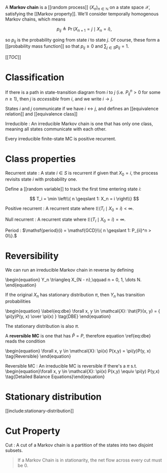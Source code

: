 A **Markov chain** is a [[random process]] $(X_n)_{n \in \mathbb{N}}$ on a state space $\mathcal{X}$, satisfying the [[Markov property]]. We'll consider temporally homogenous Markov chains, which means

$$
p_{ij} \triangleq \Pr(X_{n+1} = j \mid X_n = i), \tag{Transition Probability Matrix}
$$

so $p_{ij}$ is the probability going from state $i$ to state $j$. Of course, these form a [[probability mass function]] so that $p_{ij} \geqslant 0$ and $\sum_{j \in S} p_{ij} = 1$.

[[_TOC_]]

# Classification

If there is a path in state-transition diagram from $i$ to $j$ (i.e. $P_{ij}^n > 0$ for some $n \geqslant 1$), then $j$ is _accessible_ from $i$, and we write $i \rightarrow j$. 

States $i$ and $j$ communicate if we have $i \longleftrightarrow j$, and defines an [[equivalence relation]] and [[equivalence class]]

Irreducible
: An irreducible Markov chain is one that has only one class, meaning all states communicate with each other.

Every irreducible finite-state MC is positive recurrent.

# Class properties

Recurrent state
: A state $i \in S$ is recurrent if given that $X_0 = i$, the process revisits state $i$ with probability one.

Define a [[random variable]] to track the first time entering state $i$:

$$
T_i = \min \left\\{ n \geqslant 1: X_n = i \right\\}
$$

Positive recurrent
: A recurrent state where $\mathbb{E}(T_i \mid X_0 = i) < \infty.$

Null recurrent
: A recurrent state where $\mathbb{E}(T_i \mid X_0 = i) = \infty.$

Period
: $\mathsf{period}(i) = \mathsf{GCD}\\{ n \geqslant 1: P_{ii}^n > 0\\}.$

# Reversibility

We can run an irreducible Markov chain in reverse by defining

\begin{equation}
Y_n \triangleq X_{N - n},\qquad n = 0, 1, \dots N.
\end{equation}

If the original $X_n$ has stationary distribution $\pi$, then $Y_n$ has transition probabilities

\begin{equation}
\label{eq:dbe}
\forall x, y \in \mathcal{X}: \hat{P}(x, y) = { \pi(y)P(y, x) \over \pi(x) } \tag{DBE}
\end{equation}

The stationary distribution is also $\pi$. 

A **reversible MC** is one that has $\hat{P} = P$, therefore equation \ref{eq:dbe} reads the condition

\begin{equation}
\forall x, y \in \mathcal{X}: \pi(x) P(x,y) = \pi(y)P(y, x) \tag{Reversible}
\end{equation}


Reversible MC
: An irreducible MC is reversible if there's a $\pi$ s.t. \begin{equation}\forall x, y \in \mathcal{X}: \pi(x) P(x,y) \equiv \pi(y) P(y,x) \tag{Detailed Balance Equations}\end{equation}

# Stationary distribution

[[include:stationary-distribution]]

# Cut Property

Cut
: A cut of a Markov chain is a partition
of the states into two disjoint subsets. 

> If a Markov Chain is in stationarity, the net flow across every cut must be 0. 